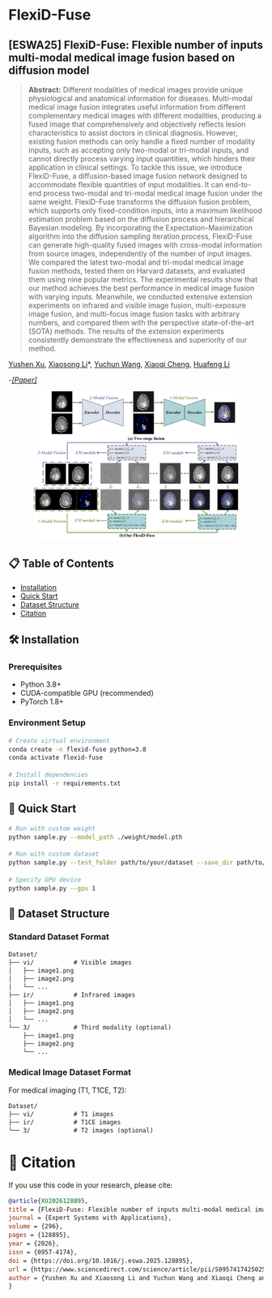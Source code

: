 # FlexiD-Fuse<br>
## [ESWA25] FlexiD-Fuse: Flexible number of inputs multi-modal medical image fusion based on diffusion model
> **Abstract:**  Different modalities of medical images provide unique physiological and anatomical information for diseases. Multi-modal medical image fusion integrates useful information from different complementary medical images with different modalities, producing a fused image that comprehensively and objectively reflects lesion characteristics to assist doctors in clinical diagnosis. However, existing fusion methods can only handle a fixed number of modality inputs, such as accepting only two-modal or tri-modal inputs, and cannot directly process varying input quantities, which hinders their application in clinical settings. To tackle this issue, we introduce FlexiD-Fuse, a diffusion-based image fusion network designed to accommodate flexible quantities of input modalities. It can end-to-end process two-modal and tri-modal medical image fusion under the same weight. FlexiD-Fuse transforms the diffusion fusion problem, which supports only fixed-condition inputs, into a maximum likelihood estimation problem based on the diffusion process and hierarchical Bayesian modeling. By incorporating the Expectation-Maximization algorithm into the diffusion sampling iteration process, FlexiD-Fuse can generate high-quality fused images with cross-modal information from source images, independently of the number of input images. We compared the latest two-modal and tri-modal medical image fusion methods, tested them on Harvard datasets, and evaluated them using nine popular metrics. The experimental results show that our method achieves the best performance in medical image fusion with varying inputs. Meanwhile, we conducted extensive extension experiments on infrared and visible image fusion, multi-exposure image fusion, and multi-focus image fusion tasks with arbitrary numbers, and compared them with the perspective state-of-the-art (SOTA) methods. The results of the extension experiments consistently demonstrate the effectiveness and superiority of our method.

[Yushen Xu](https://scholar.google.com.hk/citations?user=NnD7vQYAAAAJ&hl=zh-CN), [Xiaosong Li](https://www.fosu.edu.cn/spoe/yanjiu/ssds/gxgc/11653.html)\*, [Yuchun Wang](https://scholar.google.com/citations?view_op=list_works&hl=zh-CN&user=xB57YWYAAAAJ), [Xiaoqi Cheng](https://www.fosu.edu.cn/mee/teachers/teachers-jxdzgcx/20469.html), [Huafeng Li](https://lhf12278.github.io/)

-[*[Paper]*](https://www.sciencedirect.com/science/article/abs/pii/S0957417425025126)  

<p align="center">
  <img src="assert/Fig1.png" alt="Framework" width="80%" height="auto" />
</p>

## 📋 Table of Contents

- [Installation](#installation)
- [Quick Start](#quick-start)
- [Dataset Structure](#dataset-structure)
- [Citation](#citation)

## 🛠 Installation

### Prerequisites

- Python 3.8+
- CUDA-compatible GPU (recommended)
- PyTorch 1.8+

### Environment Setup

```bash
# Create virtual environment
conda create -n flexid-fuse python=3.8
conda activate flexid-fuse

# Install dependencies
pip install -r requirements.txt
```

## 🚀 Quick Start

```bash
# Run with custom weight
python sample.py --model_path ./weight/model.pth

# Run with custom dataset
python sample.py --test_folder path/to/your/dataset --save_dir path/to/output

# Specify GPU device
python sample.py --gpu 1
```
## 📁 Dataset Structure

### Standard Dataset Format

```
Dataset/
├── vi/           # Visible images
│   ├── image1.png
│   ├── image2.png
│   └── ...
├── ir/           # Infrared images
│   ├── image1.png
│   ├── image2.png
│   └── ...
└── 3/            # Third modality (optional)
    ├── image1.png
    ├── image2.png
    └── ...
```

### Medical Image Dataset Format

For medical imaging (T1, T1CE, T2):

```
Dataset/
├── vi/           # T1 images
├── ir/           # T1CE images  
└── 3/            # T2 images (optional)
```

# 📄 Citation

If you use this code in your research, please cite:

```bibtex
@article{XU2026128895,
title = {FlexiD-Fuse: Flexible number of inputs multi-modal medical image fusion based on diffusion model},
journal = {Expert Systems with Applications},
volume = {296},
pages = {128895},
year = {2026},
issn = {0957-4174},
doi = {https://doi.org/10.1016/j.eswa.2025.128895},
url = {https://www.sciencedirect.com/science/article/pii/S0957417425025126},
author = {Yushen Xu and Xiaosong Li and Yuchun Wang and Xiaoqi Cheng and Huafeng Li and Haishu Tan},
}
```





